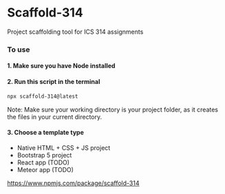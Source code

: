 # Scaffold-314
Project scaffolding tool for ICS 314 assignments

### To use

#### 1. Make sure you have Node installed

#### 2. Run this script in the terminal

```bash
npx scaffold-314@latest
```

Note: Make sure your working directory is your project folder, as it creates the files in your current directory.

#### 3. Choose a template type
- Native HTML + CSS + JS project
- Bootstrap 5 project
- React app (TODO)
- Meteor app (TODO)

https://www.npmjs.com/package/scaffold-314

